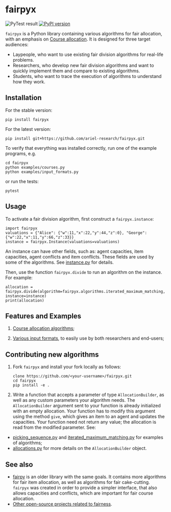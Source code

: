 # fairpyx

![PyTest result](https://github.com/ariel-research/fairpyx/workflows/pytest/badge.svg)
[![PyPI version](https://badge.fury.io/py/fairpyx.svg)](https://badge.fury.io/py/fairpyx)

`fairpyx` is a Python library containing various algorithms for fair allocation, with an emphasis on [Course allocation](https://en.wikipedia.org/wiki/Course_allocation). It is designed for three target audiences:

* Laypeople, who want to use existing fair division algorithms for real-life problems.
* Researchers, who develop new fair division algorithms and want to quickly implement them and compare to existing algorithms.
* Students, who want to trace the execution of algorithms to understand how they work.

## Installation

For the stable version:

    pip install fairpyx

For the latest version:

    pip install git+https://github.com/ariel-research/fairpyx.git

To verify that everything was installed correctly, run one of the example programs, e.g.

    cd fairpyx
    python examples/courses.py
    python examples/input_formats.py

or run the tests:

    pytest

## Usage

To activate a fair division algorithm, first construct a `fairpyx.instance`:

    import fairpyx
    valuations = {"Alice": {"w":11,"x":22,"y":44,"z":0}, "George": {"w":22,"x":11,"y":66,"z":33}}
    instance = fairpyx.Instance(valuations=valuations)

An instance can have other fields, such as: agent capacities, item capacities, agent conflicts and item conflicts. These fields are used by some of the algorithms. See [instance.py](fairpyx/instance.py) for details.

Then, use the function `fairpyx.divide` to run an algorithm on the instance. For example:

    allocation = fairpyx.divide(algorithm=fairpyx.algorithms.iterated_maximum_matching, instance=instance)
    print(allocation)

## Features and Examples

1. [Course allocation algorithms](examples/courses.md);

1. [Various input formats](examples/input_formats.md), to easily use by both researchers and end-users;


## Contributing new algorithms

1. Fork `fairpyx` and install your fork locally as follows:

    ```
    clone https://github.com/<your-username>/fairpyx.git
    cd fairpyx
    pip install -e .
    ```

2. Write a function that accepts a parameter of type `AllocationBuilder`, as well as any custom parameters your algorithm needs. The `AllocationBuilder` argument sent to your function is already initialized with an empty allocation. Your function has to modify this argument using the method `give`, which gives an item to an agent and updates the capacities. Your function need not return any value; the allocation is read from the modified parameter. See:

* [picking_sequence.py](fairpyx/algorithms/picking_sequence.py) and [iterated_maximum_matching.py](fairpyx/algorithms/iterated_maximum_matching.py) for examples of algorithms;
* [allocations.py](fairpyx/allocations.py) for more details on the `AllocationBuilder` object.

## See also

* [fairpy](https://github.com/erelsgl/fairpy) is an older library with the same goals. It contains more algorithms for fair item allocation, as well as algorithms for fair cake-cutting. `fairpyx` was created in order to provide a simpler interface, that also allows capacities and conflicts, which are important for fair course allocation.
* [Other open-source projects related to fairness](related.md).



